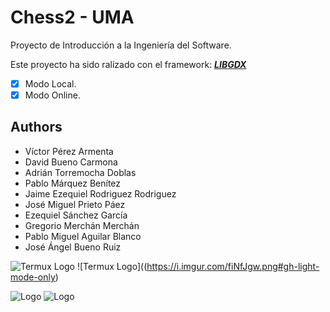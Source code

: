 
# Chess2 - UMA

Proyecto de Introducción a la Ingeniería del Software.

Este proyecto ha sido ralizado con el framework:     [***LIBGDX***](https://libgdx.com/)

- [x]  Modo Local.
- [x]  Modo Online. 

## Authors
-   Víctor Pérez Armenta  			
-   David Bueno Carmona 			
-   Adrián Torremocha Doblas  			
-   Pablo Márquez Benítez  			
-   Jaime Ezequiel Rodriguez Rodriguez 	
-   José Miguel Prieto Páez 			
-   Ezequiel Sánchez García 			
-   Gregorio Merchán Merchán 			
-   Pablo Miguel Aguilar Blanco 	 		
-   José Ángel Bueno Ruiz


![Termux Logo](https://i.imgur.com/ZqeEfQR.png#gh-dark-mode-only)
![Termux Logo]((https://i.imgur.com/fiNfJgw.png#gh-light-mode-only)

![Logo](https://i.imgur.com/ZqeEfQR.png#gh-dark-mode-only)
![Logo](https://i.imgur.com/fiNfJgw.png#gh-light-mode-only)

